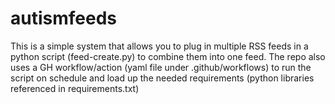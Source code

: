 # autismfeeds
This is a simple system that allows you to plug in multiple RSS feeds in a python script (feed-create.py) to combine them into one feed. 
The repo also uses a GH workflow/action (yaml file under .github/workflows) to run the script on schedule and load up the needed requirements (python libraries referenced in requirements.txt)
